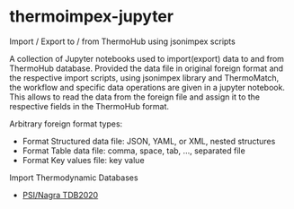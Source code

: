 # thermoimpex-jupyter
Import / Export to / from ThermoHub using jsonimpex scripts 

A collection of Jupyter notebooks used to import(export) data to and from ThermoHub database. Provided the data file in original foreign format and the respective import scripts, using jsonimpex library and ThermoMatch, the workflow and specific data operations are given in a jupyter notebook. This allows to read the data from the foreign file and assign it to the respective fields in the ThermoHub format. 

Arbitrary foreign format types: 
* Format Structured data file: JSON, YAML, or XML, nested structures
* Format Table data file: comma, space, tab, ..., separated file
* Format Key values file: key value

Import Thermodynamic Databases

- [PSI/Nagra TDB2020](/databases/PSINA-TDB2020/readme.md)


